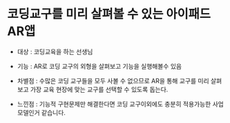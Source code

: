 # 코딩교구를 미리 살펴볼 수 있는 아이패드 AR앱

- 대상 : 코딩교육을 하는 선생님
- 기능 : AR로 코딩 교구의 외형을 살펴보고 기능을 실행해볼수 있음
- 차별점 : 수많은 코딩 교구들을 모두 사볼 수 없으므로 AR을 통해 교구를 미리 살펴보고 가장 교육 현장에 맞는 교구를 선택할 수 있도록 돕는다. 


- 느낀점 : 기능적 구현문제만 해결한다면 코딩 교구이외에도 충분히 적용가능한 사업모델인거 같습니다.
